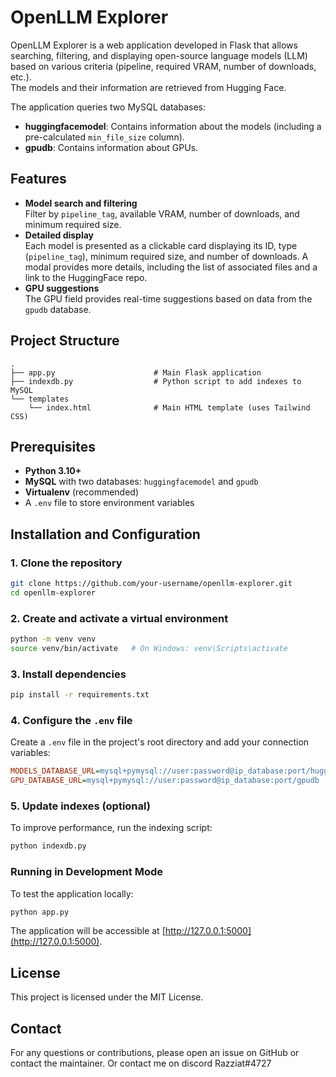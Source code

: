 # OpenLLM Explorer

OpenLLM Explorer is a web application developed in Flask that allows searching, filtering, and displaying open-source language models (LLM) based on various criteria (pipeline, required VRAM, number of downloads, etc.).  
The models and their information are retrieved from Hugging Face.

The application queries two MySQL databases:  
- **huggingfacemodel**: Contains information about the models (including a pre-calculated `min_file_size` column).
- **gpudb**: Contains information about GPUs.

## Features

- **Model search and filtering**  
  Filter by `pipeline_tag`, available VRAM, number of downloads, and minimum required size.
- **Detailed display**  
  Each model is presented as a clickable card displaying its ID, type (`pipeline_tag`), minimum required size, and number of downloads. A modal provides more details, including the list of associated files and a link to the HuggingFace repo.
- **GPU suggestions**  
  The GPU field provides real-time suggestions based on data from the `gpudb` database.

## Project Structure

```
.
├── app.py                      # Main Flask application
├── indexdb.py                  # Python script to add indexes to MySQL
└── templates
    └── index.html              # Main HTML template (uses Tailwind CSS)
```

## Prerequisites

- **Python 3.10+**
- **MySQL** with two databases: `huggingfacemodel` and `gpudb`
- **Virtualenv** (recommended)
- A `.env` file to store environment variables

## Installation and Configuration

### 1. Clone the repository

```bash
git clone https://github.com/your-username/openllm-explorer.git
cd openllm-explorer
```

### 2. Create and activate a virtual environment

```bash
python -m venv venv
source venv/bin/activate   # On Windows: venv\Scripts\activate
```

### 3. Install dependencies

```bash
pip install -r requirements.txt
```

### 4. Configure the `.env` file

Create a `.env` file in the project's root directory and add your connection variables:

```ini
MODELS_DATABASE_URL=mysql+pymysql://user:password@ip_database:port/huggingfacemodel
GPU_DATABASE_URL=mysql+pymysql://user:password@ip_database:port/gpudb
```

### 5. Update indexes (optional)

To improve performance, run the indexing script:

```bash
python indexdb.py
```

### Running in Development Mode

To test the application locally:

```bash
python app.py
```

The application will be accessible at [http://127.0.0.1:5000](http://127.0.0.1:5000).

## License

This project is licensed under the MIT License.

## Contact

For any questions or contributions, please open an issue on GitHub or contact the maintainer. Or contact me on discord Razziat#4727
